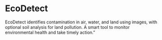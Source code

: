 # EcoDetect
EcoDetect identifies contamination in air, water, and land using images, with optional soil analysis for land pollution. A smart tool to monitor environmental health and take timely action.”
